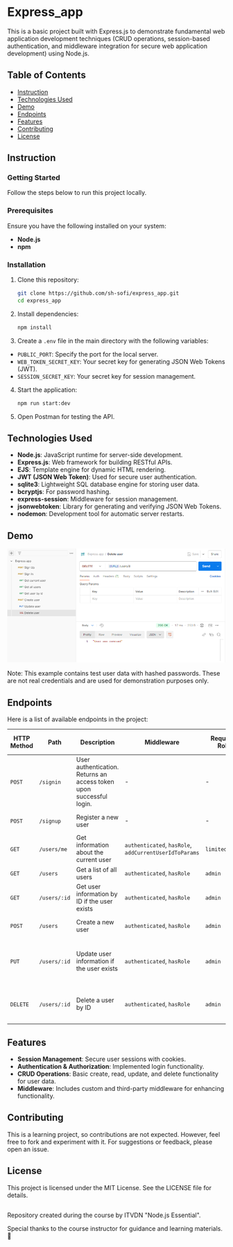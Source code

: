 # Express_app

This is a basic project built with Express.js to demonstrate fundamental web application development techniques (CRUD operations, session-based authentication, and middleware integration for secure web application development) using Node.js.

## Table of Contents

- [Instruction](#instruction)
- [Technologies Used](#technologies-used)
- [Demo](#demo)
- [Endpoints](#endpoints)
- [Features](#features)
- [Contributing](#contributing)
- [License](#license)

## Instruction

### Getting Started

Follow the steps below to run this project locally.

### Prerequisites

Ensure you have the following installed on your system:

- **Node.js**
- **npm**

### Installation

1. Clone this repository:
   ```bash
   git clone https://github.com/sh-sofi/express_app.git
   cd express_app
   ```
2. Install dependencies:

   ```bash
   npm install
   ```

3. Create a `.env` file in the main directory with the following variables:

- `PUBLIC_PORT`: Specify the port for the local server.
- `WEB_TOKEN_SECRET_KEY`: Your secret key for generating JSON Web Tokens (JWT).
- `SESSION_SECRET_KEY`: Your secret key for session management.

4. Start the application:

   ```bash
   npm run start:dev
   ```

5. Open Postman for testing the API.

## Technologies Used

- **Node.js**: JavaScript runtime for server-side development.
- **Express.js**: Web framework for building RESTful APIs.
- **EJS**: Template engine for dynamic HTML rendering.
- **JWT (JSON Web Token)**: Used for secure user authentication.
- **sqlite3**: Lightweight SQL database engine for storing user data.
- **bcryptjs**: For password hashing.
- **express-session**: Middleware for session management.
- **jsonwebtoken**: Library for generating and verifying JSON Web Tokens.
- **nodemon**: Development tool for automatic server restarts.

## Demo

![Home Page Screenshot](./public/express-app-postman.PNG)

Note: This example contains test user data with hashed passwords. These are not real credentials and are used for demonstration purposes only.

## Endpoints

Here is a list of available endpoints in the project:

| **HTTP Method** | **Path**     | **Description**                                                     | **Middleware**                                         | **Required Role** | **Expected Response Status**                                  |
| --------------- | ------------ | ------------------------------------------------------------------- | ------------------------------------------------------ | ----------------- | ------------------------------------------------------------- |
| `POST`          | `/signin`    | User authentication. Returns an access token upon successful login. | -                                                      | -                 | `200 OK`, `401 Unauthorized`                                  |
| `POST`          | `/signup`    | Register a new user                                                 | -                                                      | -                 | `201 Created`, `400 Bad Request`                              |
| `GET`           | `/users/me`  | Get information about the current user                              | `authenticated`, `hasRole`, `addCurrentUserIdToParams` | `limited_user`    | `200 OK`, `403 Forbidden`                                     |
| `GET`           | `/users`     | Get a list of all users                                             | `authenticated`, `hasRole`                             | `admin`           | `200 OK`, `403 Forbidden`                                     |
| `GET`           | `/users/:id` | Get user information by ID if the user exists                       | `authenticated`, `hasRole`                             | `admin`           | `200 OK`, `403 Forbidden`, `404 Not Found`                    |
| `POST`          | `/users`     | Create a new user                                                   | `authenticated`, `hasRole`                             | `admin`           | `201 Created`, `400 Bad Request`                              |
| `PUT`           | `/users/:id` | Update user information if the user exists                          | `authenticated`, `hasRole`                             | `admin`           | `200 OK`, `400 Bad Request`, `403 Forbidden`, `404 Not Found` |
| `DELETE`        | `/users/:id` | Delete a user by ID                                                 | `authenticated`, `hasRole`                             | `admin`           | `204 No Content`, `403 Forbidden`, `404 Not Found`            |

## Features

- **Session Management**: Secure user sessions with cookies.
- **Authentication & Authorization**: Implemented login functionality.
- **CRUD Operations**: Basic create, read, update, and delete functionality for user data.
- **Middleware**: Includes custom and third-party middleware for enhancing functionality.

## Contributing

This is a learning project, so contributions are not expected. However, feel free to fork and experiment with it. For suggestions or feedback, please open an issue.

## License

This project is licensed under the MIT License. See the LICENSE file for details.

##

Repository created during the course by ITVDN "Node.js Essential".

Special thanks to the course instructor for guidance and learning materials. 🙌
